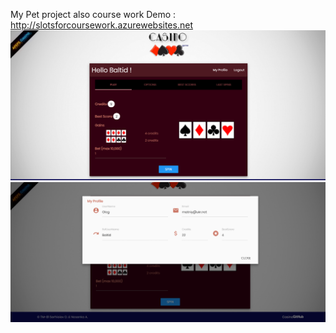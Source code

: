 My Pet project also course work
Demo : http://slotsforcoursework.azurewebsites.net
![Image of Main](https://github.com/happybald/SlotsForCourseWork/blob/master/screens/main.png)
![Image of LoginForm](https://github.com/happybald/SlotsForCourseWork/blob/master/screens/login.png)
